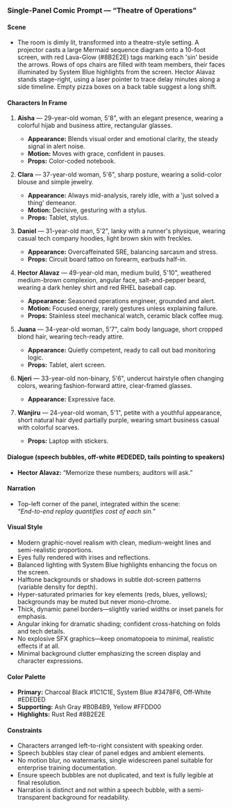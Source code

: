 ### Single-Panel Comic Prompt — “Theatre of Operations”

#### Scene

- The room is dimly lit, transformed into a theatre-style setting. A projector casts a large Mermaid sequence diagram onto a 10-foot screen, with red Lava-Glow (#8B2E2E) tags marking each 'sin' beside the arrows. Rows of ops chairs are filled with team members, their faces illuminated by System Blue highlights from the screen. Hector Alavaz stands stage-right, using a laser pointer to trace delay minutes along a side timeline. Empty pizza boxes on a back table suggest a long shift.

#### Characters In Frame

1. **Aisha** — 29-year-old woman, 5'8", with an elegant presence, wearing a colorful hijab and business attire, rectangular glasses.

   - **Appearance:** Blends visual order and emotional clarity, the steady signal in alert noise.
   - **Motion:** Moves with grace, confident in pauses.
   - **Props:** Color-coded notebook.

2. **Clara** — 37-year-old woman, 5'6", sharp posture, wearing a solid-color blouse and simple jewelry.

   - **Appearance:** Always mid-analysis, rarely idle, with a 'just solved a thing' demeanor.
   - **Motion:** Decisive, gesturing with a stylus.
   - **Props:** Tablet, stylus.

3. **Daniel** — 31-year-old man, 5'2", lanky with a runner's physique, wearing casual tech company hoodies, light brown skin with freckles.

   - **Appearance:** Overcaffeinated SRE, balancing sarcasm and stress.
   - **Props:** Circuit board tattoo on forearm, earbuds half-in.

4. **Hector Alavaz** — 49-year-old man, medium build, 5'10", weathered medium-brown complexion, angular face, salt-and-pepper beard, wearing a dark henley shirt and red RHEL baseball cap.

   - **Appearance:** Seasoned operations engineer, grounded and alert.
   - **Motion:** Focused energy, rarely gestures unless explaining failure.
   - **Props:** Stainless steel mechanical watch, ceramic black coffee mug.

5. **Juana** — 34-year-old woman, 5'7", calm body language, short cropped blond hair, wearing tech-ready attire.

   - **Appearance:** Quietly competent, ready to call out bad monitoring logic.
   - **Props:** Tablet, alert screen.

6. **Njeri** — 33-year-old non-binary, 5'6", undercut hairstyle often changing colors, wearing fashion-forward attire, clear-framed glasses.

   - **Appearance:** Expressive face.

7. **Wanjiru** — 24-year-old woman, 5'1", petite with a youthful appearance, short natural hair dyed partially purple, wearing smart business casual with colorful scarves.

   - **Props:** Laptop with stickers.

#### Dialogue (speech bubbles, off-white #EDEDED, tails pointing to speakers)

- **Hector Alavaz:** “Memorize these numbers; auditors will ask.”

#### Narration

- Top-left corner of the panel, integrated within the scene:\
  *“End-to-end replay quantifies cost of each sin.”*

#### Visual Style

- Modern graphic-novel realism with clean, medium-weight lines and semi-realistic proportions.
- Eyes fully rendered with irises and reflections.
- Balanced lighting with System Blue highlights enhancing the focus on the screen.
- Halftone backgrounds or shadows in subtle dot-screen patterns (variable density for depth).
- Hyper-saturated primaries for key elements (reds, blues, yellows); backgrounds may be muted but never mono-chrome.
- Thick, dynamic panel borders—slightly varied widths or inset panels for emphasis.
- Angular inking for dramatic shading; confident cross-hatching on folds and tech details.
- No explosive SFX graphics—keep onomatopoeia to minimal, realistic effects if at all.
- Minimal background clutter emphasizing the screen display and character expressions.

#### Color Palette

- **Primary:** Charcoal Black #1C1C1E, System Blue #3478F6, Off-White #EDEDED
- **Supporting:** Ash Gray #B0B4B9, Yellow #FFDD00
- **Highlights:** Rust Red #8B2E2E

#### Constraints

- Characters arranged left-to-right consistent with speaking order.
- Speech bubbles stay clear of panel edges and ambient elements.
- No motion blur, no watermarks, single widescreen panel suitable for enterprise training documentation.
- Ensure speech bubbles are not duplicated, and text is fully legible at final resolution.
- Narration is distinct and not within a speech bubble, with a semi-transparent background for readability.

